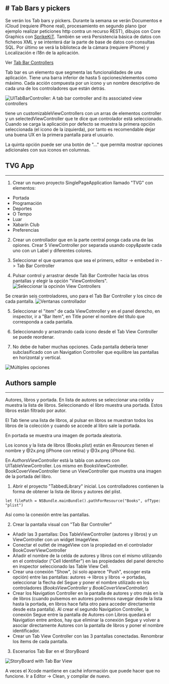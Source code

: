 # Tab Bars y pickers
--------------------

Se verán los Tab bars y pickers. Durante la semana se verán Documentos e iCloud (requiere iPhone real), procesamiento en segundo plano (por ejemplo realizar peticiones http contra un recurso REST), dibujos con Core Graphics  con [SprikeKiT](https://developer.apple.com/library/ios/documentation/GraphicsAnimation/Conceptual/SpriteKit_PG/Introduction/Introduction.html). También se verá Persistencia básica de datos con ficheros XML y se intenterá dar la parte de base de datos con consultas SQL. Por último se verá la biblioteca de la cámara (requiere iPhone) y Localización e i18n de la aplicación.

Ver [Tab Bar Controllers](https://developer.apple.com/library/ios/documentation/WindowsViews/Conceptual/ViewControllerCatalog/Chapters/TabBarControllers.html)

Tab bar es un elemento que segmenta las funcionalidades de una aplicación. Tiene una barra inferior de hasta 5 opciones/elementos como máximo. Cada acción compuesta por un icono y un nombre descriptivo de cada una de los controladores que están detrás.

![UITabBarController: A tab bar controller and its associated view controllers](captions/day11/tabbar_objects_2x.png)

tiene un customizableViewControllers con un arras de elementos controller y un selectedViewController que te dice que controlador está seleccionado. Cuando se carga la aplicación por defecto se muestra la primera opción seleccionada (el icono de la izquierda), por tanto es recomendable dejar una buena UX en la primera pantalla para el usuario.

La quinta opción puede ser una botón de "..." que permita mostrar opciones adicionales con sus iconos en columnas.

## TVG App
-------------

1. Crear un nuevo proyecto SinglePageApplication llamado "TVG" con elementos:
- Portada
- Programación
- Deportes
- O Tempo
- Luar
- Xabarín Club
- Preferencias

2.  Crear un controllador que en la parte central ponga cada una de las opiones. Crear 5 ViewController por separada usando copy&paste cada uno con un Label y diferentes colores.

3.  Seleccionar el que queramos que sea el primero, editor -> embebed in -> Tab Bar Controller

4. Pulsar control y arrastrar desde Tab Bar Controller hacia las otros pantallas y elegir la opción "ViewControllers".
  ![Seleccionar la opcinón View Controllers](captions/day11/xcode_tabbar_sample_2.png)


Se crearán seis controladores, uno para el Tab Bar Controller y los cinco de cada pantalla.
  ![Ventanas controllador](captions/day11/xcode_tabbar_sample_3.png)

5. Seleccionar el "item" de cada ViewCotnroller y en el panel derecho, en inspector, ir a "Bar Item", en Title poner el nombre del título que corresponda a cada pantalla.

6. Seleccionando y arrastrando cada icono desde el Tab View Controller se puede reordenar.

7. No debe de haber muchas opciones. Cada pantalla debería tener subclasificado con un Navigation Controller que equilibre las pantallas en horizontal y vertical.

![Múltiples opciones](captions/day11/xcode_tabbar_sample_4.png)

## Authors sample
-----------------

Autores, libros y portada. En lista de autores se seleccionar una celda y muestra la lista de libros. Seleccionando el libro muestra una portada. Estos libros están filtrado por autor.

El Tab tiene una lista de libros, al pulsar en libros se muestran todos los libros de la colección y cuando se accede al libro sale la portada.

En portada se muestra una imagen de portada aleatoria.

Los iconos y la lista de libros (Books.plist) están en _Resources_ tienen el nombre y @2x.png (iPhone con retina) y @3x.png (iPhone 6s).

En _AuthorsViewController_ está la tabla con autores con UITableViewController. Los mismo en BooksViewController. BookCoverViewController tiene un ViewController que muestra una imagen de la portada del libro.

1. Abrir el proyecto "TabbedLibrary" inicial. Los controlladores contienen la forma de obtener la lista de libros y autores del plist.

```
let filePath = NSBundle.mainBundle().pathForResource("Books", ofType: "plist")
```

Así como la conexión entre las pantallas.

2. Crear la pantalla visual con "Tab Bar Controller"

  - Añadir las 3 pantallas: Dos TableViewController (autores y libros) y un ViewController con un widget ImageView.
  - Conectar el outlet de imageView con la propiedad en el controlador BookCoverViewController
  - Añadir el nombre de la celda de autores y libros con el mismo utilizando en el controlador ("Cell Identifier") en las propiedades del panel derecho en inspector seleccionado las Table View Cell.
  - Crear una conexión "Show", (si solo aparece "Push", escoger esta opción) entre las pantallas: autores -> libros y libros -> portadas, seleccionar la flecha del Segue y poner el nombre utilizado en los controladores (_BooksViewController_ y _BookCoverViewController_)
  - Crear los Navigation Controller en la pantalla de autores y otro más en la de libros (cuando pulsemos en autores podremos navegar desde la lista hasta la portada, en libros hace falta otro para acceder directamente desde esta pantalla). Al crear el segundo Navigation Controller, la conexión Segue entre la pantalla de Autores con Libros quedará el Navigation entre ambos, hay que eliminar la conexión Segue y volver a asociar directamente Autores con la pantalla de libros y poner el nombre identificador.
  - Crear un Tab View Controller con las 3 pantallas conectadas. Renombrar los ítems de cada pantalla.

3. Escenarios Tab Bar en el StoryBoard

![StoryBoard with Tab Bar View](captions/day11/xcode_tabbar_sample_5.png)

A veces el Xcode mantiene en caché información que puede hacer que no funcione. Ir a Editor -> Clean, y compilar de nuevo.
